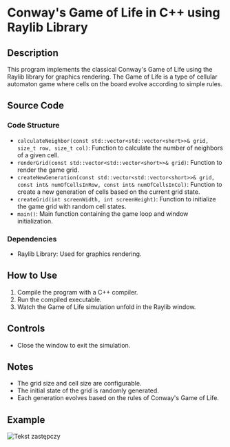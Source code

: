 # Conway's Game of Life in C++ using Raylib Library

## Description

This program implements the classical Conway's Game of Life using the Raylib library for graphics rendering. The Game of Life is a type of cellular automaton game where cells on the board evolve according to simple rules.

## Source Code

### Code Structure

- `calculateNeighbor(const std::vector<std::vector<short>>& grid, size_t row, size_t col)`: Function to calculate the number of neighbors of a given cell.
- `renderGrid(const std::vector<std::vector<short>>& grid)`: Function to render the game grid.
- `createNewGeneration(const std::vector<std::vector<short>>& grid, const int& numOfCellsInRow, const int& numOfCellsInCol)`: Function to create a new generation of cells based on the current grid state.
- `createGrid(int screenWidth, int screenHeight)`: Function to initialize the game grid with random cell states.
- `main()`: Main function containing the game loop and window initialization.

### Dependencies

- Raylib Library: Used for graphics rendering.

## How to Use

1. Compile the program with a C++ compiler.
2. Run the compiled executable.
3. Watch the Game of Life simulation unfold in the Raylib window.

## Controls

- Close the window to exit the simulation.

## Notes

- The grid size and cell size are configurable.
- The initial state of the grid is randomly generated.
- Each generation evolves based on the rules of Conway's Game of Life.

## Example 

![Tekst zastępczy]([nazwa_pliku_obrazu.png](https://github.com/KacperZimmer/Conways-Game-Of-Life/blob/main/img/example.png)https://github.com/KacperZimmer/Conways-Game-Of-Life/blob/main/img/example.png)
